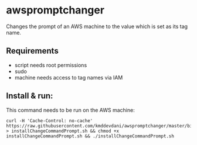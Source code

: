# awspromptchanger

Changes the prompt of an AWS machine to the value which is set as its tag name.

## Requirements

  * script needs root permissions
  * sudo
  * machine needs access to tag names via IAM

## Install & run:

This command needs to be run on the AWS machine:

```
curl -H 'Cache-Control: no-cache' https://raw.githubusercontent.com/kmddevdani/awspromptchanger/master/bin/install.sh > installChangeCommandPrompt.sh && chmod +x installChangeCommandPrompt.sh && ./installChangeCommandPrompt.sh
```